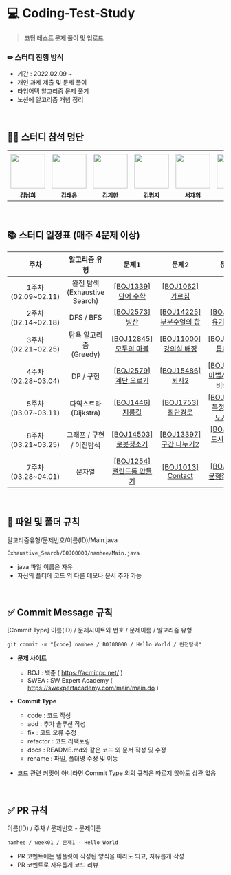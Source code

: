 # 💻 Coding-Test-Study
> **코딩 테스트 문제 풀이 및 업로드**

### ✏ 스터디 진행 방식
+ 기간 : 2022.02.09 ~
+ 개인 과제 제출 및 문제 풀이
+ 타임어택 알고리즘 문제 풀기
+ 노션에 알고리즘 개념 정리  

</br>

## 👨‍💻 스터디 참석 명단
<table>
  <tr>
    <td></td>
    <td></td>
    <td></td>
    <td></td>
    <td></td>
    <td></td>
    <td></td>
    <td></td>
  </tr>
  <tr>
    <td align="center"><a href="https://github.com/nhee0410"><img src="https://avatars.githubusercontent.com/u/49919262?v=4?s=100" width="80px;" alt=""></td>
    <td align="center"><a href="https://github.com/dttmm"><img src="https://avatars.githubusercontent.com/dttmm" width="80px;" alt=""></td>
    <td align="center"><a href="https://github.com/kim-kihan"><img src="https://avatars.githubusercontent.com/kim-kihan" width="80px;" alt=""></td>
    <td align="center"><a href="https://github.com/mxxxxxji"><img src="https://avatars.githubusercontent.com/mxxxxxji" width="80px;" alt=""></td>
    <td align="center"><a href="https://github.com/myclf22"><img src="https://avatars.githubusercontent.com/myclf22" width="80px;" alt=""></td>
    <td align="center"><a href="https://github.com/taxfdi6371"><img src="https://avatars.githubusercontent.com/taxfdi6371" width="80px;" alt=""></td>
    <td align="center"><a href="https://github.com/henginthere"><img src="https://avatars.githubusercontent.com/henginthere" width="80px;" alt=""></td>
    <td align="center"><a href="https://github.com/JunhaLee"><img src="https://avatars.githubusercontent.com/JunhaLee" width="80px;" alt=""></td>
  </tr>
  <tr>
    <td align="center"><a href="https://github.com/nhee0410"><sub><b>김남희</b></td>
    <td align="center"><a href="https://github.com/dttmm"><sub><b>강태웅</b></td>
    <td align="center"><a href="https://github.com/kim-kihan"><sub><b>김기한</b></td>
    <td align="center"><a href="https://github.com/mxxxxxji"><sub><b>김명지</b></td>
    <td align="center"><a href="https://github.com/myclf22"><sub><b>서재형</b></td>
    <td align="center"><a href="https://github.com/taxfdi6371"><sub><b>권용준</b></td>
    <td align="center"><a href="https://github.com/henginthere"><sub><b>배혜연</b></td>
      <td align="center"><a href="https://github.com/JunhaLee"><sub><b>이준하</b></td>      
  </tr>
</table>
      
</br>

## 📚 스터디 일정표 (매주 4문제 이상)

주차 | 알고리즘 유형 | 문제1 | 문제2 | 문제3 | 문제4 | 문제5
:--: | :--: | :--: | :--: | :--: | :--: | :--: |
1주차</br>(02.09~02.11) | 완전 탐색 </br> (Exhaustive Search) | [[BOJ1339]</br>단어 수학](https://www.acmicpc.net/problem/1339) | [[BOJ1062]</br>가르침](https://www.acmicpc.net/problem/1062) | - | - | - |
2주차</br>(02.14~02.18) | DFS / BFS | [[BOJ2573]</br>빙산](https://www.acmicpc.net/problem/2573) | [[BOJ14225]</br>부분수열의 합](https://www.acmicpc.net/problem/14225) | [[BOJ1012]</br>유기농 배추](https://www.acmicpc.net/problem/1012) | [[BOJ2589]</br>보물섬](https://www.acmicpc.net/problem/2589) | - | 
3주차</br>(02.21~02.25) | 탐욕 알고리즘 </br> (Greedy) | [[BOJ12845]</br>모두의 마블](https://www.acmicpc.net/problem/12845) | [[BOJ11000]</br>강의실 배정](https://www.acmicpc.net/problem/11000) | [[BOJ14891]</br>톱니바퀴](https://www.acmicpc.net/problem/14891) | [[BOJ1969]</br>DNA](https://www.acmicpc.net/problem/1969) | [[BOJ1946]</br>신입사원](https://www.acmicpc.net/problem/1946) |
4주차</br>(02.28~03.04) | DP / 구현 | [[BOJ2579]</br>계단 오르기](https://www.acmicpc.net/problem/2579) | [[BOJ15486]</br>퇴사2](https://www.acmicpc.net/problem/15486) | [[BOJ21610]</br>마법사 상어와 비바라기](https://www.acmicpc.net/problem/21610) | [[BOJ21608]</br>상어 초등학교](https://www.acmicpc.net/problem/21608) | - |
5주차</br>(03.07~03.11) | 다익스트라 </br> (Dijkstra) | [[BOJ1446]</br>지름길](https://www.acmicpc.net/problem/1446) | [[BOJ1753]</br>최단경로](https://www.acmicpc.net/problem/1753) | [[BOJ18352]</br>특정 거리의 도시 찾기](https://www.acmicpc.net/problem/18352) | [[BOJ4485]</br>녹색 옷 입은 애가 젤다지?](https://www.acmicpc.net/problem/4485) | [[BOJ1916]</br>최소비용 구하기](https://www.acmicpc.net/problem/1916) |
6주차</br>(03.21~03.25) | 그래프 / 구현 / 이진탐색 | [[BOJ14503]</br>로봇청소기](https://www.acmicpc.net/problem/14503) | [[BOJ13397]</br>구간 나누기2](https://www.acmicpc.net/problem/13397) | [[BOJ1647]</br>도시 분할 계획](https://www.acmicpc.net/problem/1647) | [[BOJ7569]</br>토마토](https://www.acmicpc.net/problem/7569) | - |
7주차</br>(03.28~04.01) | 문자열 | [[BOJ1254]</br>팰린드롬 만들기](https://www.acmicpc.net/problem/1254) | [[BOJ1013]</br>Contact](https://www.acmicpc.net/problem/1013) | [[BOJ4949]</br>균형잡힌 세상](https://www.acmicpc.net/problem/4949) | - | - |


</br>

## 📂 파일 및 폴더 규칙
알고리즘유형/문제번호/이름(ID)/Main.java 
```
Exhaustive_Search/BOJ00000/namhee/Main.java
```
+ java 파일 이름은 자유
+ 자신의 폴더에 코드 외 다른 메모나 문서 추가 가능

</br>

## ✅ Commit Message 규칙
[Commit Type] 이름(ID) / 문제사이트와 번호 / 문제이름 / 알고리즘 유형
```
git commit -m "[code] namhee / BOJ00000 / Hello World / 완전탐색"
```
+ **문제 사이트**
  + BOJ : 백준 ( https://acmicpc.net/ )
  + SWEA : SW Expert Academy ( https://swexpertacademy.com/main/main.do )

+ **Commit Type**
  + code : 코드 작성
  + add : 추가 솔루션 작성
  + fix : 코드 오류 수정
  + refactor : 코드 리팩토링
  + docs : README.md와 같은 코드 외 문서 작성 및 수정
  + rename : 파일, 폴더명 수정 및 이동

+ 코드 관련 커밋이 아니라면 Commit Type 외의 규칙은 따르지 않아도 상관 없음
</br>

## ✅ PR 규칙
이름(ID) / 주차 / 문제번호 - 문제이름
```
namhee / week01 / 문제1 - Hello World
```
+ PR 코멘트에는 템플릿에 작성된 양식을 따라도 되고, 자유롭게 작성
+ PR 코멘트로 자유롭게 코드 리뷰

</br>


